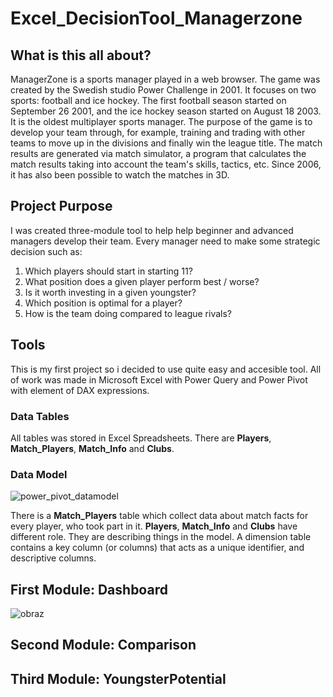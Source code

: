# Excel_DecisionTool_Managerzone

## What is this all about?

ManagerZone is a sports manager played in a web browser. The game was created by the Swedish studio Power Challenge in 2001. It focuses on two sports: football and ice hockey. The first football season started on September 26 2001, and the ice hockey season started on August 18 2003. It is the oldest multiplayer sports manager.
The purpose of the game is to develop your team through, for example, training and trading with other teams to move up in the divisions and finally win the league title. The match results are generated via match simulator, a program that calculates the match results taking into account the team's skills, tactics, etc. Since 2006, it has also been possible to watch the matches in 3D.


## Project Purpose

I was created three-module tool to help help beginner and advanced managers develop their team. Every manager need to make some strategic decision such as:
1. Which players should start in starting 11?
2. What position does a given player perform best / worse?
3. Is it worth investing in a given youngster?
4. Which position is optimal for a player?
5. How is the team doing compared to league rivals?

## Tools

This is my first project so i decided to use quite easy and accesible tool. All of work was made in Microsoft Excel with Power Query and Power Pivot with element of DAX expressions.

### Data Tables

All tables was stored in Excel Spreadsheets. There are **Players**, **Match_Players**, **Match_Info** and **Clubs**.


### Data Model

![power_pivot_datamodel](https://github.com/MaciejGulaj99/Excel_DecisionTool_Managerzone/assets/142632444/d1294056-fb0b-496b-86ad-60b9c95bc402)

There is a **Match_Players** table which collect data about match facts for every player, who took part in it.
**Players**, **Match_Info** and **Clubs** have different role. They are describing things in the model. A dimension table contains a key column (or columns) that acts as a unique identifier, and descriptive columns.

## First Module: Dashboard


![obraz](https://github.com/MaciejGulaj99/Excel_DecisionTool_Managerzone/assets/142632444/88eb09f6-2449-4383-8147-a2a57426eca7)


## Second Module: Comparison


## Third Module: YoungsterPotential
